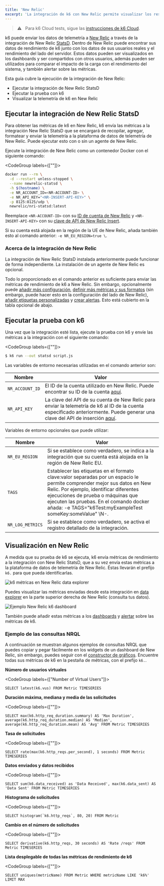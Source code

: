 ```yaml
---
title: 'New Relic'
excerpt: 'La integración de k6 con New Relic permite visualizar los resultados de tests de pruebas de k6 en NewRelic y correlacionarlos con las otras métricas almacenadas en tu New Relic.'
---
```


> ⚠️ &nbsp; Para k6 Cloud tests, sigue las [instrucciones de k6 Cloud](/cloud/integrations/cloud-apm/new-relic).

k6 puede enviar los datos de telemetría a [New Relic](https://newrelic.com/) a través de la integración de New Relic [StatsD](https://docs.newrelic.com/docs/integrations/host-integrations/host-integrations-list/statsd-monitoring-integration-version-2). Dentro de New Relic puede encontrar sus datos de rendimiento de k6 junto con los datos de sus usuarios reales y el rendimiento del lado del servidor. Estos datos pueden ser visualizados en los dashboards y ser compartidos con otros usuarios, además pueden ser utilizados para comparar el impacto de la carga con el rendimiento del sistema, y también alertar sobre las métricas.

Esta guía cubre la ejecución de la integración de New Relic:

- Ejecutar la integración de New Relic StatsD
- Ejecutar la prueba con k6
- Visualizar la telemetría de k6 en New Relic

## Ejecutar la integración de New Relic StatsD

Para obtener las métricas de k6 en New Relic, k6 envía las métricas a la integración New Relic StatsD que se encargará de recopilar, agregar, formatear y enviar la telemetría a la plataforma de datos de telemetría de New Relic. Puede ejecutar esto con o sin un agente de New Relic.

Ejecute la integración de New Relic como un contenedor Docker con el siguiente comando:


<CodeGroup labels={[""]}>

```bash
docker run --rm \
  -d --restart unless-stopped \
  --name newrelic-statsd \
  -h $(hostname) \
  -e NR_ACCOUNT_ID=<NR-ACCOUNT-ID> \
  -e NR_API_KEY="<NR-INSERT-API-KEY>" \
  -p 8125:8125/udp \
  newrelic/nri-statsd:latest
```

</CodeGroup>

Reemplace `<NR-ACCOUNT-ID>` con su [ID de cuenta de New Relic](https://docs.newrelic.com/docs/accounts/accounts-billing/account-setup/account-id#:~:text=If%20you%20have%20a%20single,account%20ID%20is%20displayed%20there.) y `<NR-INSERT-API-KEY>` con su [clave de API de New Relic Insert](https://docs.newrelic.com/docs/insights/insights-data-sources/custom-data/introduction-event-api#register).

Si su cuenta está alojada en la región de la UE de New Relic, añada también esto al comando anterior: `-e NR_EU_REGION=true \`.

### Acerca de la integración de New Relic

La integración de New Relic StatsD instalada anteriormente puede funcionar de forma independiente. La instalación de un agente de New Relic es opcional.

Todo lo proporcionado en el comando anterior es suficiente para enviar las métricas de rendimiento de k6 a New Relic. Sin embargo, opcionalmente puede [añadir más configuración](https://docs.newrelic.com/docs/integrations/host-integrations/host-integrations-list/statsd-monitoring-integration-version-2#configure), [definir más métricas y sus formatos](https://docs.newrelic.com/docs/integrations/host-integrations/host-integrations-list/statsd-monitoring-integration-version-2#metric-format) (sin embargo, puede hacer esto en la configuración del lado de New Relic), [añadir etiquetas personalizadas](https://docs.newrelic.com/docs/integrations/host-integrations/host-integrations-list/statsd-monitoring-integration-version-2#add-tags) y [crear alertas](https://docs.newrelic.com/docs/integrations/host-integrations/host-integrations-list/statsd-monitoring-integration-version-2#alerts). Esto está cubierto en la tabla opcional de abajo.

## Ejecutar la prueba con k6

Una vez que la integración esté lista, ejecute la prueba con k6 y envíe las métricas a la integración con el siguiente comando:

<CodeGroup labels={[""]}>

```bash
$ k6 run --out statsd script.js
```

</CodeGroup>

Las variables de entorno necesarias utilizadas en el comando anterior son:

| Nombre            | Valor                                                                                                                                                                                                                                                       |
| --------------- | ----------------------------------------------------------------------------------------------------------------------------------------------------------------------------------------------------------------------------------------------------------- |
| `NR_ACCOUNT_ID` | El ID de la cuenta utilizado en New Relic. Puede encontrar su ID de la cuenta [aquí](https://docs.newrelic.com/docs/accounts/accounts-billing/account-setup/account-id#:~:text=If%20you%20have%20a%20single,account%20ID%20is%20displayed%20there.).                        |
| `NR_API_KEY`    | La clave del API de su cuenta de New Relic para enviar la telemetría de k6 al ID de la cuenta especificado anteriormente. Puede generar una clave del API de inserción [aquí](https://docs.newrelic.com/docs/insights/insights-data-sources/custom-data/introduction-event-api#register). |

Variables de entorno opcionales que puede utilizar:

| Nombre             | Valor                                                                                                                                                                                                                                                                 |
| ---------------- | --------------------------------------------------------------------------------------------------------------------------------------------------------------------------------------------------------------------------------------------------------------------- |
| `NR_EU_REGION`   | Si se establece como verdadero, se indica a la integración que su cuenta está alojada en la región de New Relic EU.       |
| `TAGS`           | Establecer las etiquetas en el formato clave:valor separadas por un espacio le permite comprender mejor sus datos en New Relic. Por ejemplo, identificar diferentes ejecuciones de prueba o máquinas que ejecuten las pruebas. En el comando docker añada: -e TAGS="k6Test:myExampleTest someKey:someValue" \N-. |
| `NR_LOG_METRICS` | Si se establece como verdadero, se activa el registro detallado de la integración.                                        |

## Visualización en New Relic

A medida que su prueba de k6 se ejecuta, k6 envía métricas de rendimiento a la integración con New Relic StatsD, que a su vez envía estas métricas a la plataforma de datos de telemetría de New Relic. Éstas llevarán el prefijo `k6.` para que pueda identificarlas.

![k6 métricas en New Relic data explorer](images/NewRelic/new-relic-data-explorer.png)

Puedes visualizar las métricas enviadas desde esta integración en [data explorer](https://docs.newrelic.com/docs/insights/use-insights-ui/explore-data/metric-explorer-search-chart-metrics-sent-new-relic-agents) en la parte superior derecha de New Relic (consulta tus datos).


![Ejemplo New Relic k6 dashboard](images/NewRelic/new-relic-dashboard.png)

También puede añadir estas métricas a los [dashboards](https://docs.newrelic.com/docs/query-your-data/explore-query-data/dashboards/introduction-new-relic-one-dashboards) y [alertar](https://docs.newrelic.com/docs/alerts-applied-intelligence/new-relic-alerts/alert-conditions/create-nrql-alert-conditions) sobre las métricas de k6.

### Ejemplo de las consultas NRQL

A continuación se muestran algunos ejemplos de consultas NRQL que puedes copiar y pegar fácilmente en los widgets de un dashboard de New Relic, sin embargo, puedes seguir con el [constructor de gráficos](https://docs.newrelic.com/docs/query-your-data/explore-query-data/query-builder/introduction-query-builder). Encuentre todas sus métricas de k6 en la pestaña de métricas, con el prefijo `k6.`.


**Número de usuarios virtuales**

<CodeGroup labels={["Number of Virtual Users"]}>

```plain
SELECT latest(k6.vus) FROM Metric TIMESERIES
```

</CodeGroup>

**Duración máxima, mediana y media de las solicitudes**

<CodeGroup labels={[""]}>

```plain
SELECT max(k6.http_req_duration.summary) AS 'Max Duration', average(k6.http_req_duration.median) AS 'Median', average(k6.http_req_duration.mean) AS 'Avg' FROM Metric TIMESERIES
```

</CodeGroup>

**Tasa de solicitudes**

<CodeGroup labels={[""]}>

```plain
SELECT rate(max(k6.http_reqs.per_second), 1 seconds) FROM Metric TIMESERIES
```

</CodeGroup>

**Datos enviados y datos recibidos**

<CodeGroup labels={[""]}>

```plain
SELECT sum(k6.data_received) as 'Data Received', max(k6.data_sent) AS 'Data Sent' FROM Metric TIMESERIES
```

</CodeGroup>

**Histograma de solicitudes**

<CodeGroup labels={[""]}>

```plain
SELECT histogram(`k6.http_reqs`, 80, 20) FROM Metric
```

</CodeGroup>

**Cambio en el número de solicitudes**

<CodeGroup labels={[""]}>

```plain
SELECT derivative(k6.http_reqs, 30 seconds) AS 'Rate /reqs' FROM Metric TIMESERIES
```

</CodeGroup>

**Lista desplegable de todas las métricas de rendimiento de k6**

<CodeGroup labels={[""]}>

```plain
SELECT uniques(metricName) FROM Metric WHERE metricName LIKE 'k6%' LIMIT MAX
```

</CodeGroup>
